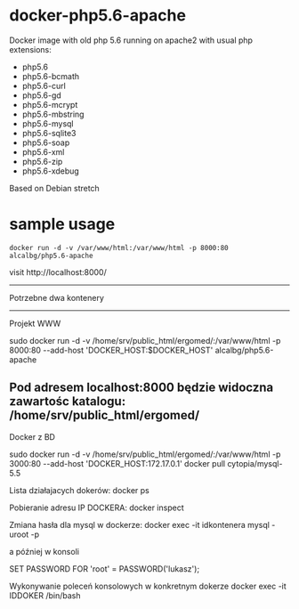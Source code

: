 # docker-php5.6-apache
Docker image with old php 5.6 running on apache2 with usual php extensions:

- php5.6
- php5.6-bcmath
- php5.6-curl
- php5.6-gd
- php5.6-mcrypt
- php5.6-mbstring
- php5.6-mysql
- php5.6-sqlite3
- php5.6-soap
- php5.6-xml
- php5.6-zip
- php5.6-xdebug

Based on Debian stretch

# sample usage
`docker run -d -v /var/www/html:/var/www/html -p 8000:80 alcalbg/php5.6-apache`

visit http://localhost:8000/

------
Potrzebne dwa kontenery 

---
Projekt WWW

sudo docker run -d -v /home/srv/public_html/ergomed/:/var/www/html -p 8000:80 --add-host 'DOCKER_HOST:$DOCKER_HOST' alcalbg/php5.6-apache

Pod adresem localhost:8000 będzie widoczna zawartośc katalogu: 
/home/srv/public_html/ergomed/
---

Docker z BD

sudo docker run -d -v /home/srv/public_html/ergomed/:/var/www/html -p 3000:80  --add-host 'DOCKER_HOST:172.17.0.1' docker pull cytopia/mysql-5.5




Lista działajacych dokerów:
docker ps

Pobieranie adresu IP DOCKERA:
docker inspect <container ID>

Zmiana hasła dla mysql w dockerze:
docker exec -it idkontenera mysql -uroot -p

a później w konsoli

SET PASSWORD FOR 'root' = PASSWORD('lukasz');

Wykonywanie poleceń konsolowych w konkretnym dokerze
docker exec -it IDDOKER /bin/bash
